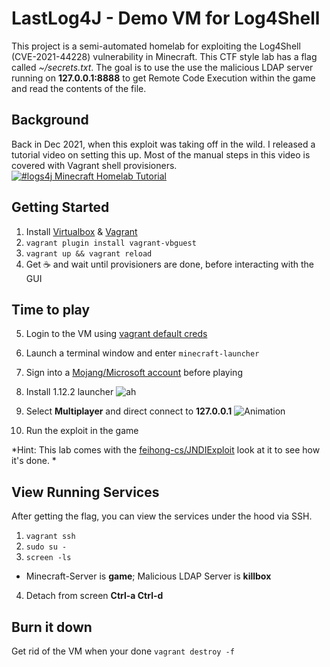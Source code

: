 
# LastLog4J - Demo VM for Log4Shell
This project is a semi-automated homelab for exploiting the Log4Shell (CVE-2021-44228) vulnerability in Minecraft. This CTF style lab has a flag called *~/secrets.txt*. The goal is to use the use the malicious LDAP server running on **127.0.0.1:8888** to get Remote Code Execution within the game and read the contents of the file. 

## Background
Back in Dec 2021, when this exploit was taking off in the wild. I released a tutorial video on setting this up. Most of the manual steps in this video is covered with Vagrant shell provisioners. 
[![#logs4j Minecraft Homelab Tutorial](https://img.youtube.com/vi/JEO95aCnrmQ/0.jpg)](https://www.youtube.com/watch?v=JEO95aCnrmQ)

  
## Getting Started
1. Install [Virtualbox](https://www.virtualbox.org/) & [Vagrant](https://www.vagrantup.com/downloads)
2.  `vagrant plugin install vagrant-vbguest`
3. `vagrant up && vagrant reload`
4.  Get :coffee: and wait until provisioners are done, before interacting with the GUI

## Time to play 
5. Login to the VM using [vagrant default creds](https://stackoverflow.com/a/29450405)
6. Launch a terminal window and enter `minecraft-launcher`
7. Sign into a [Mojang/Microsoft account](https://www.minecraft.net/en-us/mojang-account-move) before playing
8.  Install 1.12.2 launcher
![ah](https://user-images.githubusercontent.com/11700790/178097587-12e07e10-5290-4e56-bbd9-8261f0eab68a.gif)

9. Select **Multiplayer** and direct connect to **127.0.0.1**
![Animation](https://user-images.githubusercontent.com/11700790/178096194-b83b36b0-5e6c-4ea4-8ebc-15d8cf2f22d4.gif)

10. Run the exploit in the game

*Hint: This lab comes with the [feihong-cs/JNDIExploit](https://web.archive.org/web/20211213030144/https://github.com/feihong-cs/JNDIExploit) look at it to see how it's done. *

## View Running Services
After getting the flag, you can view the services under the hood via SSH. 
1.  `vagrant ssh`
6.  `sudo su -`
7.  `screen -ls` 
* Minecraft-Server is **game**; Malicious LDAP Server is **killbox**
4. Detach from screen **Ctrl-a Ctrl-d**

## Burn it down
Get rid of the VM when your done
`vagrant destroy -f`
